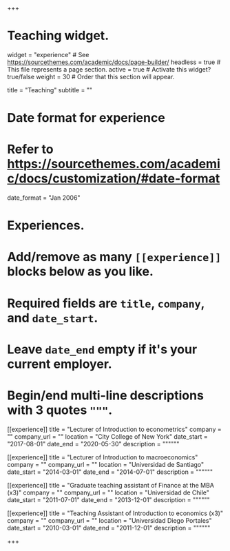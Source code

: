 +++
# Teaching widget.
widget = "experience"  # See https://sourcethemes.com/academic/docs/page-builder/
headless = true  # This file represents a page section.
active = true  # Activate this widget? true/false
weight = 30  # Order that this section will appear.

title = "Teaching"
subtitle = ""

# Date format for experience
#   Refer to https://sourcethemes.com/academic/docs/customization/#date-format
date_format = "Jan 2006"

# Experiences.
#   Add/remove as many `[[experience]]` blocks below as you like.
#   Required fields are `title`, `company`, and `date_start`.
#   Leave `date_end` empty if it's your current employer.
#   Begin/end multi-line descriptions with 3 quotes `"""`.
[[experience]]
  title = "Lecturer of Introduction to econometrics"
  company = ""
  company_url = ""
  location = "City College of New York"
  date_start = "2017-08-01"
  date_end = "2020-05-30"
  description = """"""

[[experience]]
  title = "Lecturer of Introduction to macroeconomics"
  company = ""
  company_url = ""
  location = "Universidad de Santiago"
  date_start = "2014-03-01"
  date_end = "2014-07-01"
  description = """"""
  
[[experience]]
  title = "Graduate teaching assistant of Finance at the MBA (x3)"
  company = ""
  company_url = ""
  location = "Universidad de Chile"
  date_start = "2011-07-01"
  date_end = "2013-12-01"
  description = """"""  
  
[[experience]]
  title = "Teaching Assistant of Introduction to economics (x3)"
  company = ""
  company_url = ""
  location = "Universidad Diego Portales"
  date_start = "2010-03-01"
  date_end = "2011-12-01"
  description = """"""
  
+++

